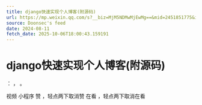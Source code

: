 ```yaml
---
title: django快速实现个人博客(附源码)
url: https://mp.weixin.qq.com/s?__biz=MjM5NDMwMjEwMg==&mid=2451851775&idx=1&sn=c96d91fdd8d1215d9635345848c65241
source: Doonsec's feed
date: 2024-08-11
fetch_date: 2025-10-06T18:00:43.159191
---
```


# django快速实现个人博客(附源码)

：
，
。

视频
小程序
赞
，轻点两下取消赞
在看
，轻点两下取消在看